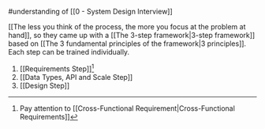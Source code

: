 #understanding of [[0 - System Design Interview]]

[[The less you think of the process, the more you focus at the problem at hand]], so they came up with a [[The 3-step framework|3-step framework]] based on [[The 3 fundamental principles of the framework|3 principles]]. Each step can be trained individually.

1. [[Requirements Step]][^1]
2. [[Data Types, API and Scale Step]]
3. [[Design Step]]

[^1]: Pay attention to [[Cross-Functional Requirement|Cross-Functional Requirements]]
